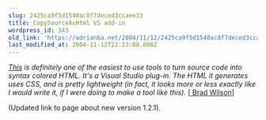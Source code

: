 ```yaml
---
slug: 2425ca9f5d1540ac8f7deced3ccaee33
title: CopySourceAsHtml VS add-in
wordpress_id: 343
old_link: 'https://adrianba.net/2004/11/12/2425ca9f5d1540ac8f7deced3ccaee33/'
last_modified_at: 2004-11-12T22:23:08.000Z
---
```


_[
This](http://www.jtleigh.com/people/colin/blog/archives/2004/11/copysourceashtm_2.html) is definitely one of the easiest to use tools to turn
source code into syntax colored HTML. It's a Visual Studio plug-in.
The HTML it generates uses CSS, and is pretty lightweight (in fact,
it looks more or less exactly like I would write it, if I were
doing to make a tool like this)._
[[
Brad Wilson](http://dotnetguy.techieswithcats.com/archives/004227.shtml)]

(Updated link to page about new version 1.2.1).

